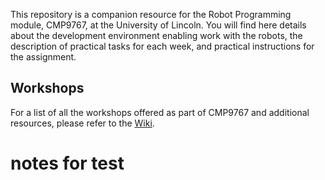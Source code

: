 This repository is a companion resource for the Robot Programming module, CMP9767, at the University of Lincoln. You will find here details about the development environment enabling work with the robots, the description of practical tasks for each week, and practical instructions for the assignment.

## Workshops
For a list of all the workshops offered as part of CMP9767 and additional resources, please refer to the [Wiki](https://github.com/LCAS/CMP9767/wiki).

# notes for test 